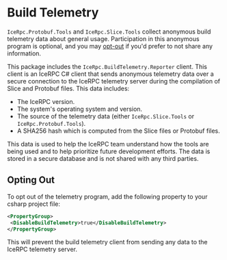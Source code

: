 # Build Telemetry

`IceRpc.Protobuf.Tools` and `IceRpc.Slice.Tools` collect anonymous
build telemetry data about general usage. Participation in this anonymous
program is optional, and you may [opt-out](#opting-out) if you'd prefer to not
share any information.

This package includes the `IceRpc.BuildTelemetry.Reporter` client. This client is an
IceRPC C# client that sends anonymous telemetry data over a secure connection
to the IceRPC telemetry server during the compilation of Slice and Protobuf
files. This data includes:

- The IceRPC version.
- The system's operating system and version.
- The source of the telemetry data (either `IceRpc.Slice.Tools` or
 `IceRpc.Protobuf.Tools`).
- A SHA256 hash which is computed from the Slice files or Protobuf files.

This data is used to help the IceRPC team understand how the tools are being
used and to help prioritize future development efforts. The data is stored in a
secure database and is not shared with any third parties.

## Opting Out

To opt out of the telemetry program, add the following property to your
csharp project file:

```xml
<PropertyGroup>
 <DisableBuildTelemetry>true</DisableBuildTelemetry>
</PropertyGroup>
```

This will prevent the build telemetry client from sending any data to the IceRPC
telemetry server.
